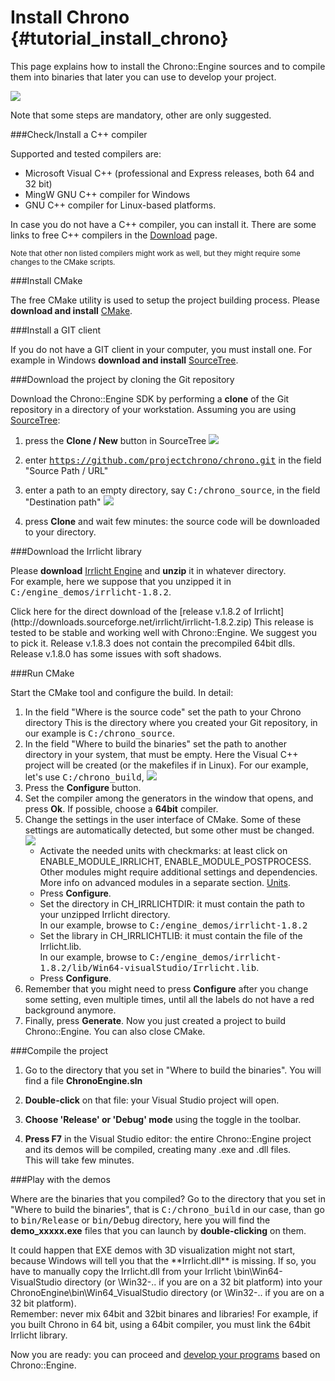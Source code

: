 Install Chrono {#tutorial_install_chrono}
==========================


This page explains how to install the Chrono::Engine sources and to compile them into binaries that later you can use to develop your project.

![](Pic_build_ce.png)

Note that some steps are mandatory, other are only suggested.

###Check/Install a C++ compiler

Supported and tested compilers are:
* Microsoft Visual C++ (professional and Express releases, both 64 and 32 bit)
* MingW GNU C++ compiler for Windows
* GNU C++ compiler for Linux-based platforms.

In case you do not have a C++ compiler, you can install it. There are some links to free C++ compilers in the [Download]() page. 

<small>Note that other non listed compilers might work as well, but they might require some changes to the CMake scripts.</small>

###Install CMake

The free CMake utility is used to setup the project building process.
Please **download and install** [CMake](http://www.cmake.org/cmake/resources/software.html).


###Install a GIT client

If you do not have a GIT client in your computer, you must install one.
For example in Windows **download and install** [SourceTree](http://www.sourcetreeapp.com/). 


###Download the project by cloning the Git repository

Download the Chrono::Engine SDK by performing a **clone** of the Git repository in a directory of your workstation. 
Assuming you are using [SourceTree](http://www.sourcetreeapp.com/):

1. press the **Clone / New** button in SourceTree 
   ![](Install_ST1.gif)
   
2. enter <tt>https://github.com/projectchrono/chrono.git</tt> in the field "Source Path / URL"

3. enter a path to an empty directory, say <tt>C:/chrono_source</tt>, in the field "Destination path" 
   ![](Install_ST2.gif)
   
4. press **Clone** and wait few minutes: the source code will be downloaded to your directory.

###Download the Irrlicht library

Please **download** [Irrlicht Engine](http://irrlicht.sourceforge.net/downloads.html) 
and **unzip** it in whatever directory.  
For example, here we suppose that you unzipped it in <tt>C:/engine_demos/irrlicht-1.8.2</tt>.

<div class="ce-warning"> 
Click here for the direct download of the 
[release v.1.8.2 of Irrlicht](http://downloads.sourceforge.net/irrlicht/irrlicht-1.8.2.zip)
This release is tested to be stable and working well with Chrono::Engine. We suggest you to pick it.   
Release v.1.8.3 does not contain the precompiled 64bit dlls.  
Release v.1.8.0 has some issues with soft shadows.
</div> 



###Run CMake

Start the CMake tool and configure the build. In detail:

1. In the field "Where is the source code" set the path to your Chrono directory 
   This is the directory where you created your Git repository, in our example is <tt>C:/chrono_source</tt>. 
2. In the field "Where to build the binaries" set the path to another directory in your system, 
   that must be empty. Here the Visual C++ project will be created (or the makefiles if in Linux). 
   For our example, let's use <tt>C:/chrono_build</tt>, 
   ![](Install_5.gif)
3. Press the **Configure** button.
4. Set the compiler among the generators in the window that opens, and press **Ok**. 
   If possible, choose a **64bit** compiler.
5. Change the settings in the user interface of CMake.
   Some of these settings are automatically detected, but some other must be changed. 
   ![](Install_7.gif)
   * Activate the needed units with checkmarks: at least click on ENABLE_MODULE_IRRLICHT, ENABLE_MODULE_POSTPROCESS. 
     Other modules might require additional settings and dependencies. More info on advanced modules in a separate section. [Units]().
   * Press **Configure**.
   * Set the directory in CH_IRRLICHTDIR: it must contain the path to your unzipped Irrlicht directory.  
     In our example, browse to <tt>C:/engine_demos/irrlicht-1.8.2</tt>
   * Set the library in CH_IRRLICHTLIB: it must contain the file of the Irrlicht.lib.  
     In our example, browse to <tt>C:/engine_demos/irrlicht-1.8.2/lib/Win64-visualStudio/Irrlicht.lib</tt>.
   * Press **Configure**.
6. Remember that you might need to press **Configure** after you change some setting, even multiple times,
   until all the labels do not have a red background anymore. 
7. Finally, press **Generate**.
Now you just created a project to build Chrono::Engine. You can also close CMake.

###Compile the project

1. Go to the directory that you set in "Where to build the binaries". You will find a file **ChronoEngine.sln**

2. **Double-click** on that file: your Visual Studio project will open.

3. **Choose 'Release' or 'Debug' mode** using the toggle in the toolbar.
 
4. **Press F7** in the Visual Studio editor: the entire Chrono::Engine project
   and its demos will be compiled, creating many .exe and .dll files.  
   This will take few minutes.

   
###Play with the demos

Where are the binaries that you compiled? Go to the directory that you set in "Where to build the binaries", 
that is  <tt>C:/chrono_build</tt> in our case, than 
go to <tt>bin/Release</tt> or <tt>bin/Debug</tt> directory, 
here you will find the **demo_xxxxx.exe** files that you can launch by **double-clicking** on them.


<div class="ce-info">
It could happen that EXE demos with 3D visualization might not start, 
because Windows will tell you that the **Irrlicht.dll** is missing.  
If so, you have to manually copy the Irrlicht.dll from your Irrlicht \bin\Win64-VisualStudio directory (or \Win32-.. if you are on a 32 bit platform) into your ChronoEngine\bin\Win64_VisualStudio directory (or \Win32-.. if you are on a 32 bit platform).
</div>

<div class="ce-danger">
Remember: never mix 64bit and 32bit binares and libraries! 
For example, if you built Chrono in 64 bit, using a 64bit compiler, you must link the 64bit Irrlicht library.  
</div>

Now you are ready: you can proceed and [develop your programs]() based on Chrono::Engine.